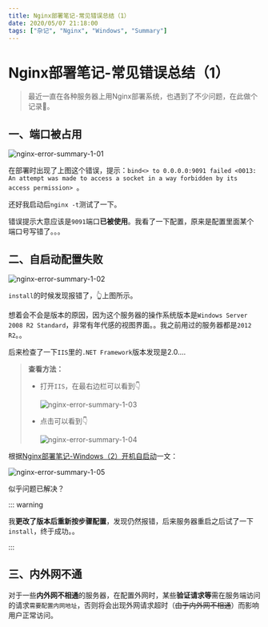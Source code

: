 ```yaml
---
title: Nginx部署笔记-常见错误总结（1）
date: 2020/05/07 21:18:00
tags: ["杂记", "Nginx", "Windows", "Summary"]
---
```


# Nginx部署笔记-常见错误总结（1）

<ClientOnly>
  <display-bar :displayData="$frontmatter"></display-bar>
</ClientOnly>

> 最近一直在各种服务器上用Nginx部署系统，也遇到了不少问题，在此做个记录📝。

## 一、端口被占用

![nginx-error-summary-1-01](/images/other/nginx-error-summary-1-01.png)

在部署时出现了上图这个错误，提示：`bind<> to 0.0.0.0:9091 failed <0013: An attempt was made to access a socket in a way forbidden by its access permission> `。

还好我启动后`nginx -t`测试了一下。

错误提示大意应该是`9091`端口**已被使用**。我看了一下配置，原来是配置里面某个端口号写错了。。。

## 二、自启动配置失败

![nginx-error-summary-1-02](/images/other/nginx-error-summary-1-02.png)

`install`的时候发现报错了，👆上图所示。

想着会不会是版本的原因，因为这个服务器的操作系统版本是`Windows Server 2008 R2 Standard`，非常有年代感的视图界面。。我之前用过的服务器都是`2012 R2`。。

后来检查了一下`IIS`里的`.NET Framework`版本发现是2.0....

> **查看方法：**
>
> * 打开`IIS`，在最右边栏可以看到👇
>
>   ![nginx-error-summary-1-03](/images/other/nginx-error-summary-1-03.png)
>
> * 点击可以看到👇
>
>   ![nginx-error-summary-1-04](/images/other/nginx-error-summary-1-04.png)

根据[Nginx部署笔记-Windows（2）开机自启动](/blog/others/devtool/nginx-start.html)一文：

![nginx-error-summary-1-05](/images/other/nginx-error-summary-1-05.png)

似乎问题已解决？

::: warning

我**更改了版本后重新按步骤配置**，发现仍然报错，后来服务器重启之后试了一下`install`，终于成功。。

:::

## 三、内外网不通

对于一些**内外网不相通**的服务器，在配置外网时，某些**验证请求等**需在服务端访问的请求`需要配置内网地址`，否则将会出现外网请求超时（~~由于内外网不相通~~）而影响用户正常访问。

